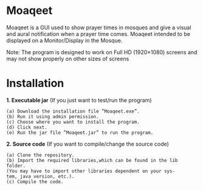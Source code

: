 # Moaqeet

Moaqeet is a GUI used to show prayer times in mosques and give a visual
and aural notification when a prayer time comes. Moaqeet intended to be
displayed on a Monitor/Display in the Mosque.

Note: The program is designed to work on Full HD (1920×1080)
screens and may not show properly on other sizes of screens

# Installation

**1. Executable jar** (If you just want to test/run the program)
```
(a) Download the installation file ”Moaqeet.exe”.
(b) Run it using admin permission.
(c) Choose where you want to install the program.
(d) Click next.
(e) Run the jar file ”Moaqeet.jar” to run the program.
```
**2. Source code**  (If you want to compile/change the source code)

```
(a) Clone the repository.
(b) Import the required libraries,which can be found in the lib folder.
(You may have to import other libraries dependent on your sys-
tem, java version, etc.).
(c) Compile the code.
```
